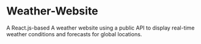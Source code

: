 # Weather-Website
A React.js-based A weather website using a public API to display real-time weather conditions and forecasts for global locations. 
